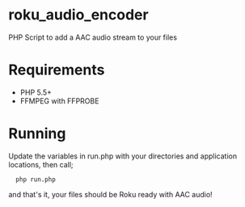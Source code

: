 roku_audio_encoder
==================

PHP Script to add a AAC audio stream to your files

Requirements
====
 * PHP 5.5+
 * FFMPEG with FFPROBE

Running
====

Update the variables in run.php with your directories and application locations, then call;

```
  php run.php
```

and that's it, your files should be Roku ready with AAC audio!